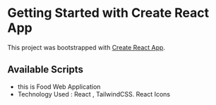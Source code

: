 # Getting Started with Create React App

This project was bootstrapped with [Create React App](https://github.com/facebook/create-react-app).

## Available Scripts

* this is Food Web Application 
* Technology Used : React ,  TailwindCSS. React Icons